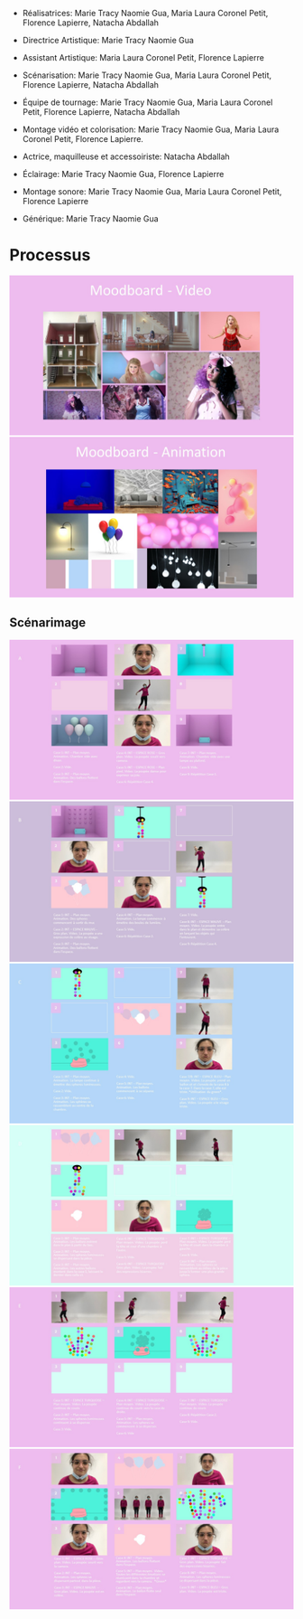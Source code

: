 - Réalisatrices: Marie Tracy Naomie Gua, Maria Laura Coronel Petit, Florence Lapierre, Natacha Abdallah

- Directrice Artistique: Marie Tracy Naomie Gua

- Assistant Artistique: Maria Laura Coronel Petit, Florence Lapierre

- Scénarisation: Marie Tracy Naomie Gua, Maria Laura Coronel Petit, Florence Lapierre, Natacha Abdallah

- Équipe de tournage: Marie Tracy Naomie Gua, Maria Laura Coronel Petit, Florence Lapierre, Natacha Abdallah

- Montage vidéo et colorisation: Marie Tracy Naomie Gua, Maria Laura Coronel Petit, Florence Lapierre.

- Actrice, maquilleuse et accessoiriste: Natacha Abdallah

- Éclairage: Marie Tracy Naomie Gua, Florence Lapierre

- Montage sonore: Marie Tracy Naomie Gua, Maria Laura Coronel Petit, Florence Lapierre

- Générique: Marie Tracy Naomie Gua

# Processus

![Moodboard1](../processus_projets/belle_parfaite/moodb-video.JPG)
![Moodboard2](../processus_projets/belle_parfaite/moodb-anim.JPG)

## Scénarimage

![StoryA](../processus_projets/belle_parfaite/StoryA.JPG)
![StoryB](../processus_projets/belle_parfaite/StoryB.JPG)
![StoryC](../processus_projets/belle_parfaite/StoryC.JPG)
![StoryD](../processus_projets/belle_parfaite/StoryD.JPG)
![StoryE](../processus_projets/belle_parfaite/StoryE.JPG)
![StoryF](../processus_projets/belle_parfaite/StoryF.JPG)
